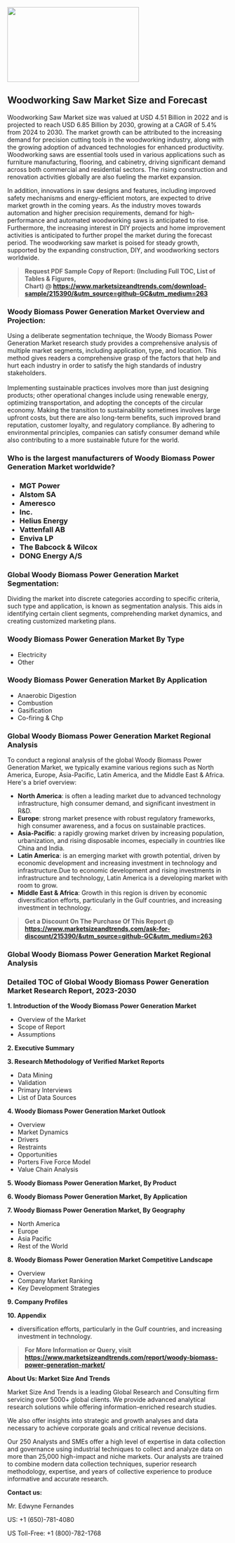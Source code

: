<p><img class="alignnone size-medium wp-image-20088" src="https://ffe5etoiles.com/wp-content/uploads/2024/12/MST1-300x171.png" alt="" width="300" height="171" /></p><h2>Woodworking Saw Market Size and Forecast</h2><p>Woodworking Saw Market size was valued at USD 4.51 Billion in 2022 and is projected to reach USD 6.85 Billion by 2030, growing at a CAGR of 5.4% from 2024 to 2030. The market growth can be attributed to the increasing demand for precision cutting tools in the woodworking industry, along with the growing adoption of advanced technologies for enhanced productivity. Woodworking saws are essential tools used in various applications such as furniture manufacturing, flooring, and cabinetry, driving significant demand across both commercial and residential sectors. The rising construction and renovation activities globally are also fueling the market expansion.</p><p>In addition, innovations in saw designs and features, including improved safety mechanisms and energy-efficient motors, are expected to drive market growth in the coming years. As the industry moves towards automation and higher precision requirements, demand for high-performance and automated woodworking saws is anticipated to rise. Furthermore, the increasing interest in DIY projects and home improvement activities is anticipated to further propel the market during the forecast period. The woodworking saw market is poised for steady growth, supported by the expanding construction, DIY, and woodworking sectors worldwide.</p></p><blockquote id="" class=""><strong>Request PDF Sample Copy of Report: (Including Full TOC, List of Tables &amp; Figures, Chart)&nbsp;@&nbsp;<strong><a href="https://www.marketsizeandtrends.com/download-sample/215390/&utm_source=github-GC&utm_medium=263" target="_blank">https://www.marketsizeandtrends.com/download-sample/215390/&utm_source=github-GC&utm_medium=263</a></strong></strong></blockquote><h3 id="" class="">Woody Biomass Power Generation Market&nbsp;Overview and Projection:</h3><p id="" class="">Using a deliberate segmentation technique, the Woody Biomass Power Generation Market research study provides a comprehensive analysis of multiple market segments, including application, type, and location. This method gives readers a comprehensive grasp of the factors that help and hurt each industry in order to satisfy the high standards of industry stakeholders. <br /> <br />Implementing sustainable practices involves more than just designing products; other operational changes include using renewable energy, optimizing transportation, and adopting the concepts of the circular economy. Making the transition to sustainability sometimes involves large upfront costs, but there are also long-term benefits, such improved brand reputation, customer loyalty, and regulatory compliance. By adhering to environmental principles, companies can satisfy consumer demand while also contributing to a more sustainable future for the world.</p><h3 id="" class="">Who is the largest manufacturers of&nbsp;Woody Biomass Power Generation Market worldwide?</h3><h3 class=""><p><ul><li>MGT Power </li><li> Alstom SA </li><li> Ameresco </li><li> Inc. </li><li> Helius Energy </li><li> Vattenfall AB </li><li> Enviva LP </li><li> The Babcock & Wilcox </li><li> DONG Energy A/S</li></ul></p></h3><h3 id="" class="">Global&nbsp;Woody Biomass Power Generation Market Segmentation:</h3><p id="" class="">Dividing the market into discrete categories according to specific criteria, such type and application, is known as segmentation analysis. This aids in identifying certain client segments, comprehending market dynamics, and creating customized marketing plans.</p><h3 id="" class="">Woody Biomass Power Generation Market&nbsp;By Type</h3><p><p><ul><li>Electricity</li><li> Other</p></li></ul></p></p><h3 id="" class="">Woody Biomass Power Generation Market&nbsp;By Application</h3><p class=""><p><ul><li>Anaerobic Digestion</li><li> Combustion</li><li> Gasification</li><li> Co-firing & Chp</li></ul></p></p><h3 id="" class="">Global Woody Biomass Power Generation Market Regional Analysis</h3><p id="" class="">To conduct a regional analysis of the global Woody Biomass Power Generation Market, we typically examine various regions such as North America, Europe, Asia-Pacific, Latin America, and the Middle East &amp; Africa. Here's a brief overview:</p><ul><li><strong>North America</strong>: is often a leading market due to advanced technology infrastructure, high consumer demand, and significant investment in R&amp;D.</li><li><strong>Europe</strong>: strong market presence with robust regulatory frameworks, high consumer awareness, and a focus on sustainable practices.</li><li><strong>Asia-Pacific</strong>: a rapidly growing market driven by increasing population, urbanization, and rising disposable incomes, especially in countries like China and India.</li><li><strong>Latin America</strong>: is an emerging market with growth potential, driven by economic development and increasing investment in technology and infrastructure.Due to economic development and rising investments in infrastructure and technology, Latin America is a developing market with room to grow.</li><li><strong>Middle East &amp; Africa</strong>: Growth in this region is driven by economic diversification efforts, particularly in the Gulf countries, and increasing investment in technology.</li></ul><blockquote id="" class=""><strong>Get a Discount On The Purchase Of This Report @ <strong><a href="https://www.marketsizeandtrends.com/ask-for-discount/215390/&utm_source=github-GC&utm_medium=263" target="_blank">https://www.marketsizeandtrends.com/ask-for-discount/215390/&utm_source=github-GC&utm_medium=263</a></strong></strong></blockquote><h3 id="" class="">Global Woody Biomass Power Generation Market Regional Analysis</h3><h3 id="" class="">Detailed TOC of Global Woody Biomass Power Generation Market Research Report, 2023-2030</h3><p id="" class=""><strong>1. Introduction of the Woody Biomass Power Generation Market</strong></p><ul><li>Overview of the Market</li><li>Scope of Report</li><li>Assumptions</li></ul><p id="" class=""><strong>2. Executive Summary</strong></p><p id="" class=""><strong>3. Research Methodology of Verified Market Reports</strong></p><ul><li>Data Mining</li><li>Validation</li><li>Primary Interviews</li><li>List of Data Sources</li></ul><p id="" class=""><strong>4. Woody Biomass Power Generation Market Outlook</strong></p><ul><li>Overview</li><li>Market Dynamics</li><li>Drivers</li><li>Restraints</li><li>Opportunities</li><li>Porters Five Force Model</li><li>Value Chain Analysis</li></ul><p id="" class=""><strong>5. Woody Biomass Power Generation Market, By Product</strong></p><p id="" class=""><strong>6. Woody Biomass Power Generation Market, By Application</strong></p><p id="" class=""><strong>7. Woody Biomass Power Generation Market, By Geography</strong></p><ul><li>North America</li><li>Europe</li><li>Asia Pacific</li><li>Rest of the World</li></ul><p id="" class=""><strong>8. Woody Biomass Power Generation Market Competitive Landscape</strong></p><ul><li>Overview</li><li>Company Market Ranking</li><li>Key Development Strategies</li></ul><p id="" class=""><strong>9. Company Profiles</strong></p><p id="" class=""><strong>10. Appendix</strong></p><ul><li>diversification efforts, particularly in the Gulf countries, and increasing investment in technology.</li></ul><blockquote id="" class=""><strong>For More Information or Query, visit <strong><strong><a href="https://www.marketsizeandtrends.com/report/woody-biomass-power-generation-market/" target="_blank">https://www.marketsizeandtrends.com/report/woody-biomass-power-generation-market/</a></strong></strong></strong></blockquote><p id="" class=""><strong>About Us: Market Size And Trends</strong></p><p id="" class="">Market Size And Trends is a leading Global Research and Consulting firm servicing over 5000+ global clients. We provide advanced analytical research solutions while offering information-enriched research studies.</p><p id="" class="">We also offer insights into strategic and growth analyses and data necessary to achieve corporate goals and critical revenue decisions.</p><p id="" class="">Our 250 Analysts and SMEs offer a high level of expertise in data collection and governance using industrial techniques to collect and analyze data on more than 25,000 high-impact and niche markets. Our analysts are trained to combine modern data collection techniques, superior research methodology, expertise, and years of collective experience to produce informative and accurate research.</p><p id="" class=""><strong>Contact us:</strong></p><p id="" class="">Mr. Edwyne Fernandes</p><p id="" class="">US: +1 (650)-781-4080</p><p id="" class="">US Toll-Free: +1 (800)-782-1768</p>
